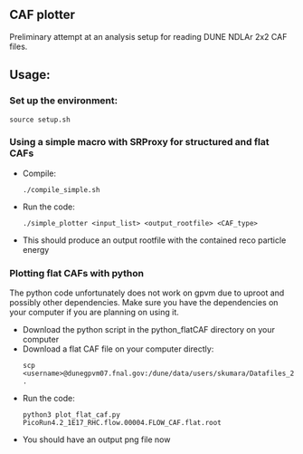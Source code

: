## CAF plotter

Preliminary attempt at an analysis setup for reading DUNE NDLAr 2x2 CAF files.

## Usage:

### Set up the environment:

`source setup.sh`


### Using a simple macro with SRProxy for structured and flat CAFs

* Compile:
  ```
  ./compile_simple.sh
  ```
* Run the code:
  ```
  ./simple_plotter <input_list> <output_rootfile> <CAF_type>
  ```
* This should produce an output rootfile with the contained reco particle energy 
  
### Plotting flat CAFs with python

The python code unfortunately does not work on gpvm due to uproot and possibly other dependencies. Make sure you have the dependencies on your computer if you are planning on using it.

* Download the python script in the python_flatCAF directory on your computer
* Download a flat CAF file on your computer directly:
  ```
  scp <username>@dunegpvm07.fnal.gov:/dune/data/users/skumara/Datafiles_2x2/CAF_rootfiles/Picorun4.2/flat/PicoRun4.2_1E17_RHC.flow.00004.FLOW_CAF.flat.root .
  ```
* Run the code:
  ```
  python3 plot_flat_caf.py PicoRun4.2_1E17_RHC.flow.00004.FLOW_CAF.flat.root
  ```
* You should have an output png file now
